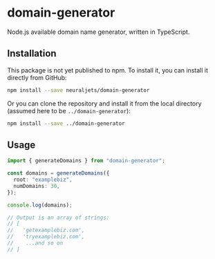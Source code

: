 # domain-generator

Node.js available domain name generator, written in TypeScript.

## Installation

This package is not yet published to npm. To install it, you can install it directly from GitHub:

```bash
npm install --save neuraljets/domain-generator
```

Or you can clone the repository and install it from the local directory (assumed here to be `../domain-generator`):

```bash
npm install --save ../domain-generator
```

## Usage

```typescript
import { generateDomains } from "domain-generator";

const domains = generateDomains({
  root: "examplebiz",
  numDomains: 30,
});

console.log(domains);

// Output is an array of strings:
// [
//   'getexamplebiz.com',
//   'tryexamplebiz.com',
//    ...and so on
// ]
```
